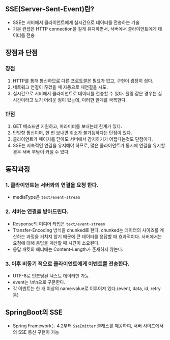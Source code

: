 ## SSE(Server-Sent-Event)란?
- SSE는 서버에서 클라이언트에게 실시간으로 데이터를 전송하는 기술
- 기본 컨셉은 HTTP connection을 길게 유지하면서, 서버에서 클라이언트에게 데이터를 전송

## 장점과 단점
### 장점
1. HTTP를 통해 통신하므로 다른 프로토콜은 필요가 없고, 구현이 굉장히 쉽다.
2. 네트워크 연결이 끊겼을 때 자동으로 재연결을 시도.
3. 실시간으로 서버에서 클라이언트로 데이터를 전송할 수 있다. 폴링 같은 경우는 실시간이라고 보기 어려운 점이 있는데, 이러한 한계를 극복한다.
### 단점
1. GET 메소드만 지원하고, 파라미터를 보내는데 한계가 있다.  
2. 단방향 통신이며, 한 번 보내면 취소가 불가능하다는 단점이 있다.  
3. 클라이언트가 페이지를 닫아도 서버에서 감지하기가 어렵다는것도 단점이다.  
4. SSE는 지속적인 연결을 유지해야 하므로, 많은 클라이언트가 동시에 연결을 유지할 경우 서버 부담이 커질 수 있다.

## 동작과정
### 1. 클라이언트는 서버와의 연결을 요청 한다.
- mediaType은 `text/event-stream`
### 2. 서버는 연결을 받아드린다.
- Response의 미디어 타입은 `text/event-stream`
- Transfer-Encoding 방식을 chunked로 한다. chunked는 데이터의 사이즈를 계산하는 과정을 거치지 않기 때문에 큰 데이터를 응답할 때 효과적이다. 서버에서는 요청에 대해 응답을 계산할 때 시간이 소요된다.
- 응답 패킷의 헤더에는 Content-Length가 존재하지 않는다.
### 3. 이후 비동기 적으로 클라이언트에게 이벤트를 전송한다.
- UTF-8로 인코딩된 텍스트 데이터만 가능
- event는 \\n\\n으로 구분한다.
- 각 이벤트는 한 개 이상의 name:value로 이루어져 있다.(event, data, id, retry 등)

## SpringBoot의 SSE
- Spring Framework는 4.2부터 `SseEmitter` 클래스를 제공하여, 서버 사이드에서의 SSE 통신 구현이 가능